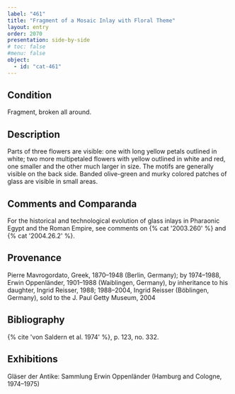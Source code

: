 ```yaml
---
label: "461"
title: "Fragment of a Mosaic Inlay with Floral Theme"
layout: entry
order: 2070
presentation: side-by-side
# toc: false
#menu: false 
object:
  - id: "cat-461"
---
```


## Condition

Fragment, broken all around.

## Description

Parts of three flowers are visible: one with long yellow petals outlined in white; two more multipetaled flowers with yellow outlined in white and red, one smaller and the other much larger in size. The motifs are generally visible on the back side. Banded olive-green and murky colored patches of glass are visible in small areas.

## Comments and Comparanda

For the historical and technological evolution of glass inlays in Pharaonic Egypt and the Roman Empire, see comments on {% cat '2003.260' %} and {% cat '2004.26.2' %}.

## Provenance

Pierre Mavrogordato, Greek, 1870–1948 (Berlin, Germany); by 1974–1988, Erwin Oppenländer, 1901–1988 (Waiblingen, Germany), by inheritance to his daughter, Ingrid Reisser, 1988; 1988–2004, Ingrid Reisser (Böblingen, Germany), sold to the J. Paul Getty Museum, 2004

## Bibliography

{% cite 'von Saldern et al. 1974' %}, p. 123, no. 332.

## Exhibitions

Gläser der Antike: Sammlung Erwin Oppenländer (Hamburg and Cologne, 1974–1975)